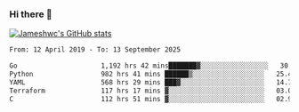 ### Hi there 👋

[![Jameshwc's GitHub stats](https://github-readme-stats.vercel.app/api?username=jameshwc)](https://github.com/anuraghazra/github-readme-stats)

<!--START_SECTION:waka-->

```txt
From: 12 April 2019 - To: 13 September 2025

Go                     1,192 hrs 42 mins███████▓░░░░░░░░░░░░░░░░░   30.93 %
Python                 982 hrs 41 mins ██████▒░░░░░░░░░░░░░░░░░░   25.49 %
YAML                   568 hrs 29 mins ███▓░░░░░░░░░░░░░░░░░░░░░   14.74 %
Terraform              117 hrs 17 mins ▓░░░░░░░░░░░░░░░░░░░░░░░░   03.04 %
C                      112 hrs 51 mins ▓░░░░░░░░░░░░░░░░░░░░░░░░   02.93 %
```

<!--END_SECTION:waka-->
